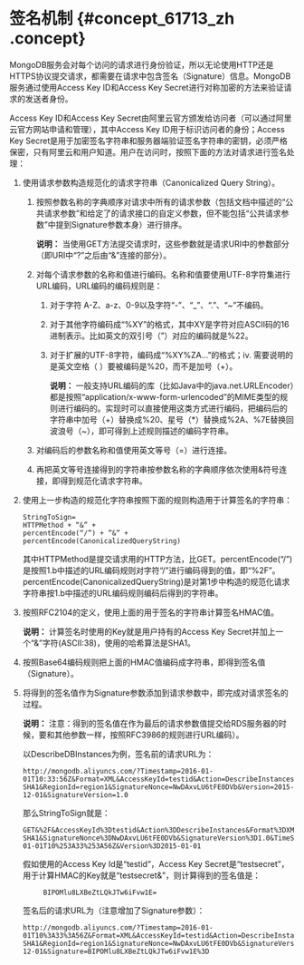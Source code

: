 # 签名机制 {#concept_61713_zh .concept}

MongoDB服务会对每个访问的请求进行身份验证，所以无论使用HTTP还是HTTPS协议提交请求，都需要在请求中包含签名（Signature）信息。MongoDB服务通过使用Access Key ID和Access Key Secret进行对称加密的方法来验证请求的发送者身份。

Access Key ID和Access Key Secret由阿里云官方颁发给访问者（可以通过阿里云官方网站申请和管理），其中Access Key ID用于标识访问者的身份；Access Key Secret是用于加密签名字符串和服务器端验证签名字符串的密钥，必须严格保密，只有阿里云和用户知道。用户在访问时，按照下面的方法对请求进行签名处理：

1.  使用请求参数构造规范化的请求字符串（Canonicalized Query String）。
    1.  按照参数名称的字典顺序对请求中所有的请求参数（包括文档中描述的“公共请求参数”和给定了的请求接口的自定义参数，但不能包括“公共请求参数”中提到Signature参数本身）进行排序。

        **说明：** 当使用GET方法提交请求时，这些参数就是请求URI中的参数部分（即URI中“?”之后由“&”连接的部分）。

    2.  对每个请求参数的名称和值进行编码。名称和值要使用UTF-8字符集进行URL编码，URL编码的编码规则是：
        1.  对于字符 A-Z、a-z、0-9以及字符“-”、“\_”、“.”、“~”不编码。
        2.  对于其他字符编码成“%XY”的格式，其中XY是字符对应ASCII码的16进制表示。比如英文的双引号（”）对应的编码就是%22。
        3.  对于扩展的UTF-8字符，编码成“%XY%ZA…”的格式；iv. 需要说明的是英文空格（ ）要被编码是%20，而不是加号（+）。

            **说明：** 一般支持URL编码的库（比如Java中的java.net.URLEncoder）都是按照“application/x-www-form-urlencoded”的MIME类型的规则进行编码的。实现时可以直接使用这类方式进行编码，把编码后的字符串中加号（+）替换成%20、星号（\*）替换成%2A、%7E替换回波浪号（~），即可得到上述规则描述的编码字符串。

    3.  对编码后的参数名称和值使用英文等号（=）进行连接。
    4.  再把英文等号连接得到的字符串按参数名称的字典顺序依次使用&符号连接，即得到规范化请求字符串。
2.  使用上一步构造的规范化字符串按照下面的规则构造用于计算签名的字符串：

    ```
    StringToSign=
    HTTPMethod + “&” +
    percentEncode(“/”) + ”&” +
    percentEncode(CanonicalizedQueryString)
    ```

    其中HTTPMethod是提交请求用的HTTP方法，比GET。percentEncode\(“/”\)是按照1.b中描述的URL编码规则对字符“/”进行编码得到的值，即“%2F”。percentEncode\(CanonicalizedQueryString\)是对第1步中构造的规范化请求字符串按1.b中描述的URL编码规则编码后得到的字符串。

3.  按照RFC2104的定义，使用上面的用于签名的字符串计算签名HMAC值。

    **说明：** 计算签名时使用的Key就是用户持有的Access Key Secret并加上一个“&”字符\(ASCII:38\)，使用的哈希算法是SHA1。

4.  按照Base64编码规则把上面的HMAC值编码成字符串，即得到签名值（Signature）。
5.  将得到的签名值作为Signature参数添加到请求参数中，即完成对请求签名的过程。

    **说明：** 注意：得到的签名值在作为最后的请求参数值提交给RDS服务器的时候，要和其他参数一样，按照RFC3986的规则进行URL编码）。

    以DescribeDBInstances为例，签名前的请求URL为：

    ```
    http://mongodb.aliyuncs.com/?Timestamp=2016-01-01T10:33:56Z&Format=XML&AccessKeyId=testid&Action=DescribeInstances&SignatureMethod=HMAC-SHA1&RegionId=region1&SignatureNonce=NwDAxvLU6tFE0DVb&Version=2015-12-01&SignatureVersion=1.0
    ```

    那么StringToSign就是：

    ```
    GET&%2F&AccessKeyId%3Dtestid&Action%3DDescribeInstances&Format%3DXML&RegionId%3Dregion1&SignatureMethod%3DHMAC-SHA1&SignatureNonce%3DNwDAxvLU6tFE0DVb&SignatureVersion%3D1.0&TimeStamp%3D2016-01-01T10%253A33%253A56Z&Version%3D2015-01-01
    ```

    假如使用的Access Key Id是“testid”，Access Key Secret是“testsecret”，用于计算HMAC的Key就是“testsecret&”，则计算得到的签名值是：

    ```
         BIPOMlu8LXBeZtLQkJTw6iFvw1E=
    ```

    签名后的请求URL为（注意增加了Signature参数）：

    ```
    http://mongodb.aliyuncs.com/?Timestamp=2016-01-01T10%3A33%3A56Z&Format=XML&AccessKeyId=testid&Action=DescribeInstances&SignatureMethod=HMAC-SHA1&RegionId=region1&SignatureNonce=NwDAxvLU6tFE0DVb&SignatureVersion=1.0&Version=2015-12-01&Signature=BIPOMlu8LXBeZtLQkJTw6iFvw1E%3D
    ```


